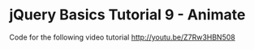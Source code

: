 jQuery Basics Tutorial 9 - Animate
==================================

Code for the following video tutorial http://youtu.be/Z7Rw3HBN508

